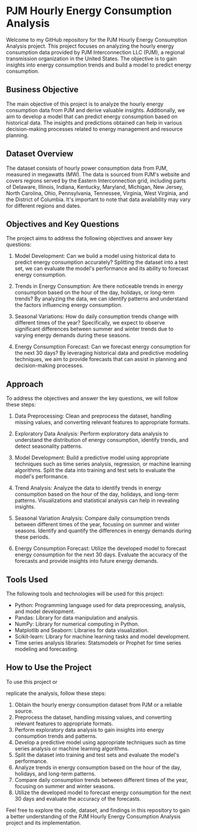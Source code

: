 # PJM Hourly Energy Consumption Analysis

Welcome to my GitHub repository for the PJM Hourly Energy Consumption Analysis project. This project focuses on analyzing the hourly energy consumption data provided by PJM Interconnection LLC (PJM), a regional transmission organization in the United States. The objective is to gain insights into energy consumption trends and build a model to predict energy consumption.

## Business Objective

The main objective of this project is to analyze the hourly energy consumption data from PJM and derive valuable insights. Additionally, we aim to develop a model that can predict energy consumption based on historical data. The insights and predictions obtained can help in various decision-making processes related to energy management and resource planning.

## Dataset Overview

The dataset consists of hourly power consumption data from PJM, measured in megawatts (MW). The data is sourced from PJM's website and covers regions served by the Eastern Interconnection grid, including parts of Delaware, Illinois, Indiana, Kentucky, Maryland, Michigan, New Jersey, North Carolina, Ohio, Pennsylvania, Tennessee, Virginia, West Virginia, and the District of Columbia. It's important to note that data availability may vary for different regions and dates.

## Objectives and Key Questions

The project aims to address the following objectives and answer key questions:

1. Model Development: Can we build a model using historical data to predict energy consumption accurately? Splitting the dataset into a test set, we can evaluate the model's performance and its ability to forecast energy consumption.

2. Trends in Energy Consumption: Are there noticeable trends in energy consumption based on the hour of the day, holidays, or long-term trends? By analyzing the data, we can identify patterns and understand the factors influencing energy consumption.

3. Seasonal Variations: How do daily consumption trends change with different times of the year? Specifically, we expect to observe significant differences between summer and winter trends due to varying energy demands during these seasons.

4. Energy Consumption Forecast: Can we forecast energy consumption for the next 30 days? By leveraging historical data and predictive modeling techniques, we aim to provide forecasts that can assist in planning and decision-making processes.

## Approach

To address the objectives and answer the key questions, we will follow these steps:

1. Data Preprocessing: Clean and preprocess the dataset, handling missing values, and converting relevant features to appropriate formats.

2. Exploratory Data Analysis: Perform exploratory data analysis to understand the distribution of energy consumption, identify trends, and detect seasonality patterns.

3. Model Development: Build a predictive model using appropriate techniques such as time series analysis, regression, or machine learning algorithms. Split the data into training and test sets to evaluate the model's performance.

4. Trend Analysis: Analyze the data to identify trends in energy consumption based on the hour of the day, holidays, and long-term patterns. Visualizations and statistical analysis can help in revealing insights.

5. Seasonal Variation Analysis: Compare daily consumption trends between different times of the year, focusing on summer and winter seasons. Identify and quantify the differences in energy demands during these periods.

6. Energy Consumption Forecast: Utilize the developed model to forecast energy consumption for the next 30 days. Evaluate the accuracy of the forecasts and provide insights into future energy demands.

## Tools Used

The following tools and technologies will be used for this project:

- Python: Programming language used for data preprocessing, analysis, and model development.
- Pandas: Library for data manipulation and analysis.
- NumPy: Library for numerical computing in Python.
- Matplotlib and Seaborn: Libraries for data visualization.
- Scikit-learn: Library for machine learning tasks and model development.
- Time series analysis libraries: Statsmodels or Prophet for time series modeling and forecasting.

## How to Use the Project

To use this project or

 replicate the analysis, follow these steps:

1. Obtain the hourly energy consumption dataset from PJM or a reliable source.
2. Preprocess the dataset, handling missing values, and converting relevant features to appropriate formats.
3. Perform exploratory data analysis to gain insights into energy consumption trends and patterns.
4. Develop a predictive model using appropriate techniques such as time series analysis or machine learning algorithms.
5. Split the dataset into training and test sets and evaluate the model's performance.
6. Analyze trends in energy consumption based on the hour of the day, holidays, and long-term patterns.
7. Compare daily consumption trends between different times of the year, focusing on summer and winter seasons.
8. Utilize the developed model to forecast energy consumption for the next 30 days and evaluate the accuracy of the forecasts.

Feel free to explore the code, dataset, and findings in this repository to gain a better understanding of the PJM Hourly Energy Consumption Analysis project and its implementation.
